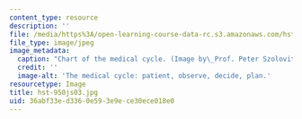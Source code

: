 ```yaml
---
content_type: resource
description: ''
file: /media/https%3A/open-learning-course-data-rc.s3.amazonaws.com/hst-950j-medical-computing-spring-2003/36abf33ed3360e593e9ece30ece018e0_hst-950js03.jpg
file_type: image/jpeg
image_metadata:
  caption: "Chart of the medical cycle. (Image by\_Prof. Peter Szolovits.)"
  credit: ''
  image-alt: 'The medical cycle: patient, observe, decide, plan.'
resourcetype: Image
title: hst-950js03.jpg
uid: 36abf33e-d336-0e59-3e9e-ce30ece018e0
---
```

